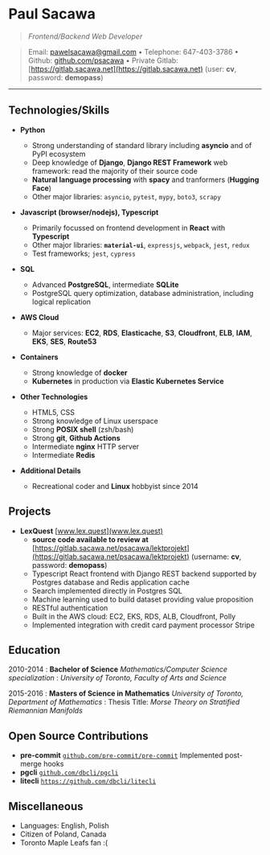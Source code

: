 # Paul Sacawa

> _Frontend/Backend Web Developer_

> Email: <pawelsacawa@gmail.com> • Telephone: 647-403-3786 • Github: [github.com/psacawa](https://github.com/psacawa) • Private Gitlab: [https://gitlab.sacawa.net](https://gitlab.sacawa.net) (user: **cv**, password: **demopass**)

---

## Technologies/Skills

- **Python**
  - Strong understanding of standard library including **asyncio** and of PyPI ecosystem
  - Deep knowledge of **Django**, **Django REST Framework** web framework: read the majority of their source code
  - **Natural language processing** with **spacy** and tranformers (**Hugging Face**)
  - Other major libraries: `asyncio`, `pytest`, `mypy`, `boto3`, `scrapy`
- **Javascript (browser/nodejs), Typescript**
  - Primarily focussed on frontend development in **React** with **Typescript**
  - Other major libraries: **`material-ui`**, `expressjs`, `webpack`, `jest`, `redux`
  - Test frameworks; `jest`,  `cypress`

- **SQL**
  - Advanced **PostgreSQL**, intermediate **SQLite**
  - PostgreSQL query optimization, database administration, including logical replication
- **AWS Cloud**
  - Major services: **EC2**, **RDS**, **Elasticache**, **S3**, **Cloudfront**, **ELB**, **IAM**, **EKS**, **SES**, **Route53**
- **Containers**
  - Strong knowledge of **docker**
  - **Kubernetes** in production via **Elastic Kubernetes Service**
- **Other Technologies**
  - HTML5, CSS
  - Strong knowledge of Linux userspace
  - Strong **POSIX shell** (zsh/bash)
  - Strong **git**, **Github Actions**
  - Intermediate **nginx** HTTP server
  - Intermediate **Redis**
- **Additional Details**
  - Recreational coder and **Linux** hobbyist since 2014

## Projects

- **LexQuest** [www.lex.quest](www.lex.quest)
  - **source code available to review at** [https://gitlab.sacawa.net/psacawa/lektprojekt](https://gitlab.sacawa.net/psacawa/lektprojekt) (username: **cv**, password: **demopass**)
  - Typescript React frontend with Django REST backend supported by Postgres database and Redis application cache
  - Search  implemented directly in Postgres SQL
  - Machine learning used to build dataset providing value proposition
  - RESTful authentication
  - Built in the AWS cloud: EC2, EKS, RDS, ALB, Cloudfront, Polly
  - Implemented integration with credit card payment processor Stripe
    <!-- audio served via AWS Cloudfront -->
    <!-- responsive frontend -->
    <!-- third-party authentication -->

## Education

2010-2014
: **Bachelor of Science** _Mathematics/Computer Science specialization_
: _University of Toronto, Faculty of Arts and Science_

2015-2016
: **Masters of Science in Mathematics** _University of Toronto, Department of Mathematics_
: Thesis Title: _Morse Theory on Stratified Riemannian Manifolds_

<!-- 2016-present -->
<!-- : **Doctor of Philosophy in Mathematics (candidate)** _University of Toronto, Department of Mathematics_ -->

<!-- ## Recent Professional Experience -->

<!-- 2018- -->
<!-- : **Course Instructor, Integral Calculus, Multivariate Analysis, Complex Analysis** - _University of Toronto - Department of Mathematics_ -->
<!-- : Coordinated a team of instructors teaching 340 students, preparing course syllabus, assignments, and examinations. -->
<!-- Each semester prepared and delivered ~40 hours of lectures, as well as communicated one-on-one with students. -->
<!-- Developed strong communication skills. -->

<!-- 2021- -->
<!-- : **Web Developer** - *LexQuest* -->
<!-- : Produced frontend/backend of a complex language learning application (see *Projects*) -->


## Open Source Contributions

- **pre-commit** [`github.com/pre-commit/pre-commit`](https://github.com/pre-commit/pre-commit) Implemented post-merge hooks
- **pgcli** [`github.com/dbcli/pgcli`](https://github.com/dbcli/pgcli)
- **litecli** [`https://github.com/dbcli/litecli`](https://github.com/dbcli/litecli)

## Miscellaneous

- Languages: English, Polish
- Citizen of Poland, Canada
- Toronto Maple Leafs fan :(
